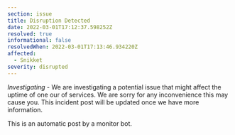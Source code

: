 ```yaml
---
section: issue
title: Disruption Detected
date: 2022-03-01T17:12:37.598252Z
resolved: true
informational: false
resolvedWhen: 2022-03-01T17:13:46.934220Z
affected:
  - Snikket
severity: disrupted
---
```

*Investigating* - We are investigating a potential issue that might affect the uptime of one our of services. We are sorry for any inconvenience this may cause you. This incident post will be updated once we have more information.

This is an automatic post by a monitor bot.
        